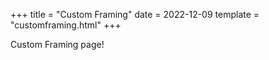 +++
title = "Custom Framing"
date = 2022-12-09
template = "customframing.html"
+++

Custom Framing page!